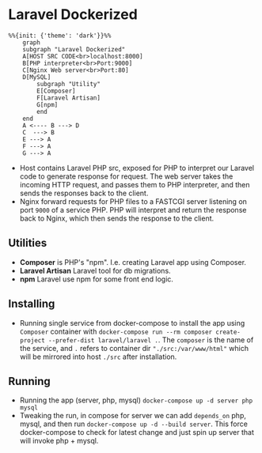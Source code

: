 
# Laravel Dockerized

```mermaid
%%{init: {'theme': 'dark'}}%%
    graph
    subgraph "Laravel Dockerized"
    A[HOST SRC CODE<br>localhost:8000]
    B[PHP interpreter<br>Port:9000]
    C[Nginx Web server<br>Port:80]
    D[MySQL]
        subgraph "Utility"
        E[Composer]
        F[Laravel Artisan]
        G[npm]
        end
    end
    A <---- B ---> D 
    C  ---> B
    E ---> A
    F ---> A
    G ---> A
```

- Host contains Laravel PHP src, exposed for PHP to interpret our Laravel code to generate response for request. The web server takes the incoming HTTP request, and passes them to PHP interpreter, and then sends the responses back to the client.
- Nginx forward requests for PHP files to a FASTCGI server listening on port `9000` of a service PHP. PHP will interpret and return the response back to Nginx, which then sends the response to the client.

## Utilities

- **Composer** is PHP's "npm". I.e. creating Laravel app using Composer.
- **Laravel Artisan** Laravel tool for db migrations.
- **npm** Laravel use npm for some front end logic.

## Installing

- Running single service from docker-compose to install the app using `Composer` container with `docker-compose run --rm composer create-project --prefer-dist laravel/laravel .`. The `composer` is the name of the service, and `.` refers to container dir `"./src:/var/www/html"` which will be mirrored into host `./src` after installation.

## Running

- Running the app (server, php, mysql) `docker-compose up -d server php mysql`
- Tweaking the run, in compose for server we can add `depends_on` php, mysql, and then run `docker-compose up -d --build server`. This force docker-compose to check for latest change and just spin up server that will invoke php + mysql.

## 